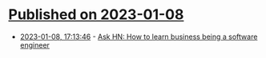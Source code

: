 # [Published on 2023-01-08](index.md)

* [2023-01-08, 17:13:46](https://news.ycombinator.com/item?id=34300896) - [Ask HN: How to learn business being a software engineer](https://news.ycombinator.com/item?id=34300896)
